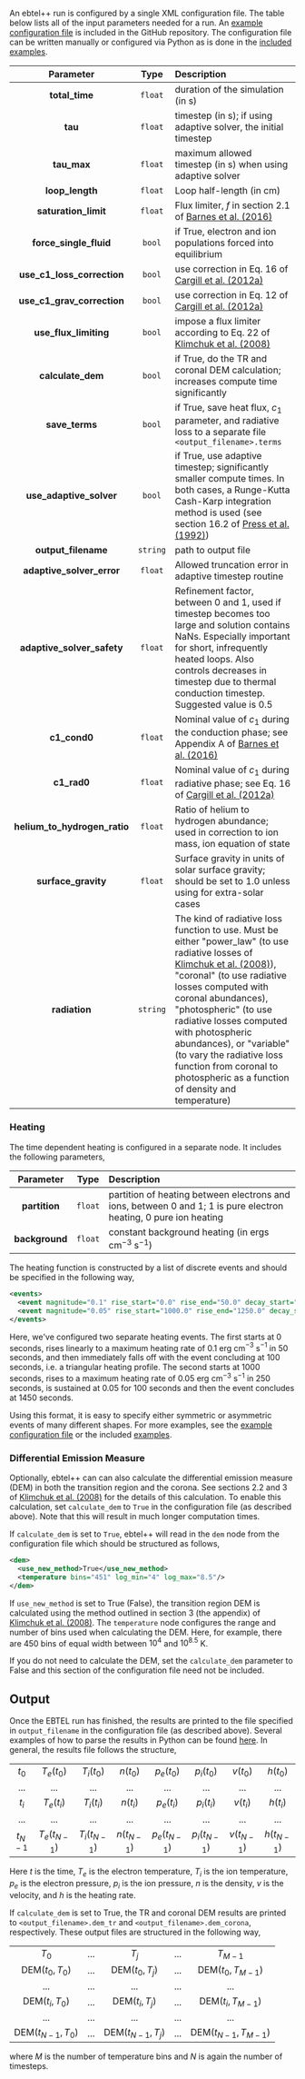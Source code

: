 An ebtel++ run is configured by a single XML configuration file. The table below lists all of the input parameters needed for a run. An [example configuration file](https://github.com/rice-solar-physics/ebtelPlusPlus/blob/master/config/ebtel.example.cfg.xml) is included in the GitHub repository. The configuration file can be written manually or configured via Python as is done in the [included examples](https://github.com/rice-solar-physics/ebtelPlusPlus/tree/master/examples).

| Parameter | Type | Description |
|:---------:|:----:|:------------|
| **total_time** | `float` | duration of the simulation (in s)|
| **tau** | `float` | timestep (in s); if using adaptive solver, the initial timestep |
| **tau_max** | `float` | maximum allowed timestep (in s) when using adaptive solver |
| **loop_length** | `float` | Loop half-length (in cm) |
| **saturation_limit** | `float` | Flux limiter, $f$ in section 2.1 of [Barnes et al. (2016)][barnes_2016] |
| **force_single_fluid** | `bool` | if True, electron and ion populations forced into equilibrium |
| **use_c1_loss_correction** | `bool` | use correction in Eq. 16 of [Cargill et al. (2012a)][cargill_2012a] |
| **use_c1_grav_correction** | `bool` | use correction in Eq. 12 of [Cargill et al. (2012a)][cargill_2012a] |
| **use_flux_limiting** | `bool` | impose a flux limiter according to Eq. 22 of [Klimchuk et al. (2008)][klimchuk_2008] |
| **calculate_dem** | `bool` | if True, do the TR and coronal DEM calculation; increases compute time significantly |
| **save_terms** | `bool` | if True, save heat flux, $c_1$ parameter, and radiative loss to a separate file `<output_filename>.terms` |
| **use_adaptive_solver** | `bool` | if True, use adaptive timestep; significantly smaller compute times. In both cases, a Runge-Kutta Cash-Karp integration method is used (see section 16.2 of [Press et al. (1992)][press_num_recipes])  |
| **output_filename** | `string` | path to output file |
| **adaptive_solver_error** | `float` | Allowed truncation error in adaptive timestep routine |
| **adaptive_solver_safety** | `float` | Refinement factor, between 0 and 1, used if timestep becomes too large and solution contains NaNs. Especially important for short, infrequently heated loops. Also controls decreases in timestep due to thermal conduction timestep. Suggested value is 0.5 |
| **c1_cond0** | `float` | Nominal value of $c_1$ during the conduction phase; see Appendix A of [Barnes et al. (2016)][barnes_2016] |
| **c1_rad0** | `float` | Nominal value of $c_1$ during radiative phase; see Eq. 16 of [Cargill et al. (2012a)][cargill_2012a] |
| **helium_to_hydrogen_ratio** | `float` | Ratio of helium to hydrogen abundance; used in correction to ion mass, ion equation of state |
| **surface_gravity** | `float` | Surface gravity in units of solar surface gravity; should be set to 1.0 unless using for extra-solar cases |
| **radiation** | `string` | The kind of radiative loss function to use. Must be either "power_law" (to use radiative losses of [Klimchuk et al. (2008)][klimchuk_2008]), "coronal" (to use radiative losses computed with coronal abundances), "photospheric" (to use radiative losses computed with photospheric abundances), or "variable" (to vary the radiative loss function from coronal to photospheric as a function of density and temperature) |

### Heating
The time dependent heating is configured in a separate node. It includes the following parameters,

| Parameter | Type | Description |
|:-------:|:------:|:-----------|
| **partition** | `float` | partition of heating between electrons and ions, between 0 and 1; 1 is pure electron heating, 0 pure ion heating |
| **background** | `float` | constant background heating (in ergs cm$^{-3}$ s$^{-1}$) |

The heating function is constructed by a list of discrete events and should be specified in the following way,

```XML
<events>
  <event magnitude="0.1" rise_start="0.0" rise_end="50.0" decay_start="50.0" decay_end="100.0"/>
  <event magnitude="0.05" rise_start="1000.0" rise_end="1250.0" decay_start="1350.0" decay_end="1450.0"/>
</events>
```

Here, we've configured two separate heating events. The first starts at 0 seconds, rises linearly to a maximum heating rate of 0.1 erg cm$^{-3}$ s$^{-1}$ in 50 seconds, and then immediately falls off with the event concluding at 100 seconds, i.e. a triangular heating profile. The second starts at 1000 seconds, rises to a maximum heating rate of 0.05 erg cm$^{-3}$ s$^{-1}$ in 250 seconds, is sustained at 0.05 for 100 seconds and then the event concludes at 1450 seconds.

Using this format, it is easy to specify either symmetric or asymmetric events of many different shapes. For more examples, see the [example configuration file](https://github.com/rice-solar-physics/ebtelPlusPlus/blob/master/config/ebtel.example.cfg.xml) or the included [examples](https://github.com/rice-solar-physics/ebtelPlusPlus/tree/master/examples).

### Differential Emission Measure
Optionally, ebtel++ can can also calculate the differential emission measure (DEM) in both the transition region and the corona. See sections 2.2 and 3 of [Klimchuk et al. (2008)][klimchuk_2008] for the details of this calculation. To enable this calculation, set `calculate_dem` to `True` in the configuration file (as described above). Note that this will result in much longer computation times.

If `calculate_dem` is set to `True`, ebtel++ will read in the `dem` node from the configuration file which should be structured as follows,
```XML
<dem>
  <use_new_method>True</use_new_method>
  <temperature bins="451" log_min="4" log_max="8.5"/>
</dem>
```

If `use_new_method` is set to True (False), the transition region DEM is calculated using the method outlined in section 3 (the appendix) of [Klimchuk et al. (2008)][klimchuk_2008]. The `temperature` node configures the range and number of bins used when calculating the DEM. Here, for example, there are 450 bins of equal width between $10^4$ and $10^{8.5}$ K.

If you do not need to calculate the DEM, set the `calculate_dem` parameter to False and this section of the configuration file need not be included.

## Output
Once the EBTEL run has finished, the results are printed to the file specified in `output_filename` in the configuration file (as described above). Several examples of how to parse the results in Python can be found [here](https://github.com/rice-solar-physics/ebtelPlusPlus/tree/master/examples). In general, the results file follows the structure,

| | | | | | | | |
|:--------:|:--------:|:--------:|:--------:|:--------:|:--------:|:--------:|:--------:|
| $t_0$ | $T_e(t_0)$ | $T_i(t_0)$ | $n(t_0)$ | $p_e(t_0)$ | $p_i(t_0)$ | $v(t_0)$ | $h(t_0)$ |
| ... | ... | ... | ... | ... | ... | ... | ... |
| $t_i$ | $T_e(t_i)$ | $T_i(t_i)$ | $n(t_i)$ | $p_e(t_i)$ | $p_i(t_i)$ | $v(t_i)$ | $h(t_i)$ |
| ... | ... | ... | ... | ... | ... | ... | ... |
| $t_{N-1}$ | $T_e(t_{N-1})$ | $T_i(t_{N-1})$ | $n(t_{N-1})$ | $p_e(t_{N-1})$ | $p_i(t_{N-1})$ | $v(t_{N-1})$ | $h(t_{N-1})$ |


Here $t$ is the time, $T_e$ is the electron temperature, $T_i$ is the ion temperature, $p_e$ is the electron pressure, $p_i$ is the ion pressure, $n$ is the density, $v$ is the velocity, and $h$ is the heating rate.

If `calculate_dem` is set to True, the TR and coronal DEM results are printed to `<output_filename>.dem_tr` and `<output_filename>.dem_corona`, respectively. These output files are structured in the following way,

| | | | | |
|:----:|:----:|:----:|:----:|:----:|
| $T_0$ | ... | $T_j$ | ... | $T_{M-1}$ |
| DEM$(t_0,T_0)$ | ... | DEM$(t_0,T_j)$ | ... | DEM$(t_0,T_{M-1})$ |
| ... | ... | ... | ... | ... |
| DEM$(t_i,T_0)$ | ... | DEM$(t_i,T_j)$ | ... | DEM$(t_i,T_{M-1})$ |
| ... | ... | ... | ... | ... |
| DEM$(t_{N-1},T_0)$ | ... | DEM$(t_{N-1},T_j)$ | ... | DEM$(t_{N-1},T_{M-1})$ |

where $M$ is the number of temperature bins and $N$ is again the number of timesteps.

[klimchuk_2008]: http://adsabs.harvard.edu/abs/2008ApJ...682.1351K "Klimchuk et al. (2008)"
[cargill_2012a]: http://adsabs.harvard.edu/abs/2012ApJ...752..161C "Cargill et al. (2012a)"
[cargill_2012b]: http://adsabs.harvard.edu/abs/2012ApJ...758....5C "Cargill et al. (2012b)"
[barnes_2016]: http://adsabs.harvard.edu/abs/2016ApJ...829...31B "Barnes et al. (2016)"
[press_num_recipes]: http://dl.acm.org/citation.cfm?id=148286 "Press et al. (1992)"
